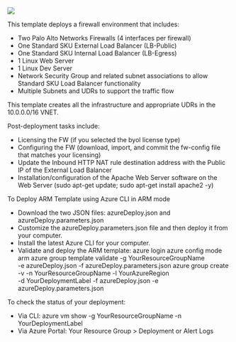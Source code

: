 
[<img src="http://azuredeploy.net/deploybutton.png"/>](https://portal.azure.com/#create/Microsoft.Template/uri/https%3A%2F%2Fraw.githubusercontent.com%2Fkblackstone%2FDev%2Fmaster%2FStandard-SKU-LB-Sandwich-4INT%2FazureDeploy.json)

This template deploys a firewall environment that includes:

- Two Palo Alto Networks Firewalls (4 interfaces per firewall)
- One Standard SKU External Load Balancer (LB-Public)
- One Standard SKU Internal Load Balancer (LB-Egress)
- 1 Linux Web Server
- 1 Linux Dev Server
- Network Security Group and related subnet associations to allow Standard SKU Load Balancer functionality
- Multiple Subnets and UDRs to support the traffic flow

This template creates all the infrastructure and appropriate UDRs in the 10.0.0.0/16 VNET.

Post-deployment tasks include:

- Licensing the FW (if you selected the byol license type)
- Configuring the FW (download, import, and commit the fw-config file that matches your licensing)
- Update the Inbound HTTP NAT rule destination address with the Public IP of the External Load Balancer
- Installation/configuration of the Apache Web Server software on the Web Server (sudo apt-get update; sudo apt-get install apache2 -y)

To Deploy ARM Template using Azure CLI in ARM mode

- Download the two JSON files: azureDeploy.json and azureDeploy.parameters.json
- Customize the azureDeploy.parameters.json file and then deploy it from your computer.
- Install the latest Azure CLI for your computer.
- Validate and deploy the ARM template:
    azure login
    azure config mode arm
    azure  group  template  validate  -g YourResourceGroupName \
        -e  azureDeploy.json   -f  azureDeploy.parameters.json
    azure group create -v -n YourResourceGroupName -l YourAzureRegion  \
        -d  YourDeploymentLabel  -f azureDeploy.json -e azureDeploy.parameters.json

To check the status of your deployment:

- Via CLI: azure vm show -g YourResourceGroupName -n YourDeploymentLabel
- Via Azure Portal: Your Resource Group > Deployment or Alert Logs
